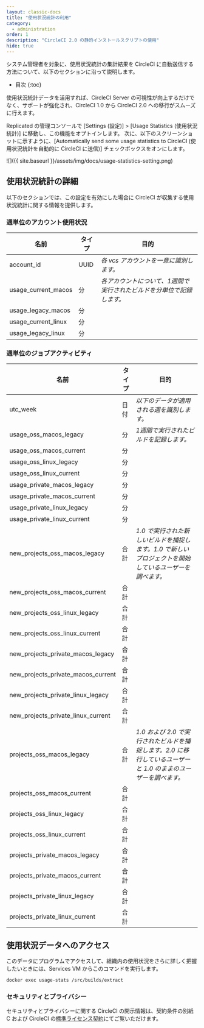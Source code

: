```yaml
---
layout: classic-docs
title: "使用状況統計の利用"
category:
  - administration
order: 1
description: "CircleCI 2.0 の静的インストールスクリプトの使用"
hide: true
---
```


システム管理者を対象に、使用状況統計の集計結果を CircleCI に自動送信する方法について、以下のセクションに沿って説明します。

* 目次 {:toc}

使用状況統計データを活用すれば、CircleCI Server の可視性が向上するだけでなく、サポートが強化され、CircleCI 1.0 から CircleCI 2.0 への移行がスムーズに行えます。

Replicated の管理コンソールで [Settings (設定)] > [Usage Statistics (使用状況統計)] に移動し、この機能をオプトインします。 次に、以下のスクリーンショットに示すように、[Automatically send some usage statistics to CircleCI (使用状況統計を自動的に CircleCI に送信)] チェックボックスをオンにします。

![]({{ site.baseurl }}/assets/img/docs/usage-statistics-setting.png)

## 使用状況統計の詳細

以下のセクションでは、この設定を有効にした場合に CircleCI が収集する使用状況統計に関する情報を提供します。

### 週単位のアカウント使用状況

| **名前**                | **タイプ** | **目的**                               |
| --------------------- | ------- | ------------------------------------ |
| account_id            | UUID    | *各 vcs アカウントを一意に識別します。*              |
| usage_current_macos | 分       | *各アカウントについて、1週間で実行されたビルドを分単位で記録します。* |
| usage_legacy_macos  | 分       |                                      |
| usage_current_linux | 分       |                                      |
| usage_legacy_linux  | 分       |                                      | {: class="table table-striped"} 

### 週単位のジョブアクティビティ

| **名前**                                 | **タイプ** | **目的**                                                            |
| -------------------------------------- | ------- | ----------------------------------------------------------------- |
| utc_week                               | 日付      | *以下のデータが適用される週を識別します。*                                            |
| usage_oss_macos_legacy               | 分       | *1週間で実行されたビルドを記録します。*                                             |
| usage_oss_macos_current              | 分       |                                                                   |
| usage_oss_linux_legacy               | 分       |                                                                   |
| usage_oss_linux_current              | 分       |                                                                   |
| usage_private_macos_legacy           | 分       |                                                                   |
| usage_private_macos_current          | 分       |                                                                   |
| usage_private_linux_legacy           | 分       |                                                                   |
| usage_private_linux_current          | 分       |                                                                   |
| new_projects_oss_macos_legacy      | 合計      | *1.0 で実行された新しいビルドを捕捉します。1.0 で新しいプロジェクトを開始しているユーザーを調べます。*          |
| new_projects_oss_macos_current     | 合計      |                                                                   |
| new_projects_oss_linux_legacy      | 合計      |                                                                   |
| new_projects_oss_linux_current     | 合計      |                                                                   |
| new_projects_private_macos_legacy  | 合計      |                                                                   |
| new_projects_private_macos_current | 合計      |                                                                   |
| new_projects_private_linux_legacy  | 合計      |                                                                   |
| new_projects_private_linux_current | 合計      |                                                                   |
| projects_oss_macos_legacy            | 合計      | *1.0 および 2.0 で実行されたビルドを捕捉します。2.0 に移行しているユーザーと 1.0 のままのユーザーを調べます。* |
| projects_oss_macos_current           | 合計      |                                                                   |
| projects_oss_linux_legacy            | 合計      |                                                                   |
| projects_oss_linux_current           | 合計      |                                                                   |
| projects_private_macos_legacy        | 合計      |                                                                   |
| projects_private_macos_current       | 合計      |                                                                   |
| projects_private_linux_legacy        | 合計      |                                                                   |
| projects_private_linux_current       | 合計      |                                                                   | {: class="table table-striped"} 

## 使用状況データへのアクセス

このデータにプログラムでアクセスして、組織内の使用状況をさらに詳しく把握したいときには、Services VM からこのコマンドを実行します。

`docker exec usage-stats /src/builds/extract`

### セキュリティとプライバシー

セキュリティとプライバシーに関する CircleCI の開示情報は、契約条件の別紙 C および CircleCI の[標準ライセンス契約](https://circleci.com/outer/legal/enterprise-license-agreement.pdf)にてご覧いただけます。